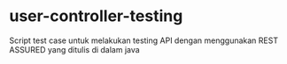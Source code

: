 # user-controller-testing
Script test case untuk melakukan testing API dengan menggunakan REST ASSURED yang ditulis di dalam java
